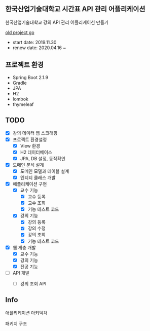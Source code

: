 ## 한국산업기술대학교 시간표 API 관리 어플리케이션
한국산업기술대학교 강의 API 관리 어플리케이션 만들기

[old project go](https://github.com/doorisopen/kpu-schedule/tree/64eab9c9a2c1f03a27407228bf0ed4361a17d07f)

* start date: 2019.11.30 
* renew date: 2020.04.16 ~

## 프로젝트 환경
* Spring Boot 2.1.9
* Gradle
* JPA
* H2
* lombok
* thymeleaf

## TODO
* [x] 강의 데이터 웹 스크래핑
* [x] 프로젝트 환경설정
  + [x] View 환경
  + [x] H2 데이터베이스
  + [x] JPA, DB 설정, 동작확인
* [x] 도메인 분석 설계
  + [x] 도메인 모델과 테이블 설계
  + [x] 엔티티 클래스 개발
* [x] 애플리케이션 구현
  + [x] 교수 기능
    - [x] 교수 등록
    - [x] 교수 조회
    - [x] 기능 테스트 코드
  + [x] 강의 기능 
    - [x] 강의 등록 
    - [x] 강의 수정
    - [x] 강의 조회
    - [x] 기능 테스트 코드
* [x] 웹 계층 개발
  + [x] 교수 기능
  + [x] 강의 기능
  + [x] 전공 기능
* [ ] API 개발
  + [ ] 강의 조회 API


## Info
애플리케이션 아키텍처

패키지 구조